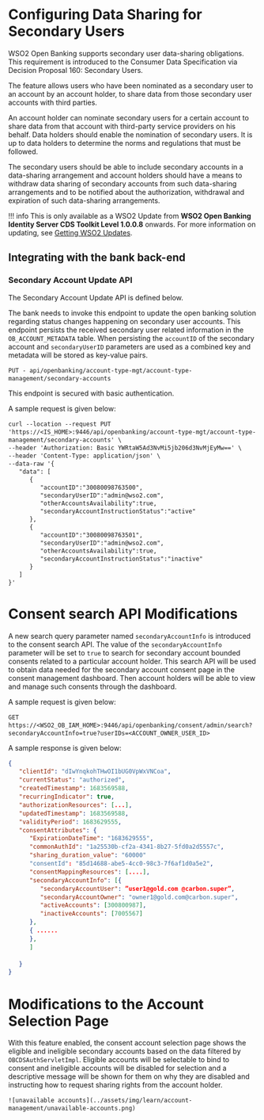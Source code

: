 # Configuring Data Sharing for Secondary Users

WSO2 Open Banking supports secondary user data-sharing obligations. This requirement is introduced to the Consumer Data Specification via Decision Proposal 160: Secondary Users. 

The feature allows users who have been nominated as a secondary user to an account by an account holder, to share data from those secondary user accounts with third parties.

An account holder can nominate secondary users for a certain account to share data from that account with third-party service providers on his behalf. Data holders should enable the nomination of secondary users. It is up to data holders to determine the norms and regulations that must be followed.

The secondary users should be able to include secondary accounts in a data-sharing arrangement and account holders should have a means to withdraw data sharing of secondary accounts from such data-sharing arrangements and to be notified about the authorization, withdrawal and expiration of such data-sharing arrangements.

!!! info
    This is only available as a WSO2 Update from **WSO2 Open Banking Identity Server CDS Toolkit Level 1.0.0.8** onwards. For more information on updating, see [Getting WSO2 Updates](../install-and-setup/setting-up-servers.md#getting-wso2-updates).

## Integrating with the bank back-end

### Secondary Account Update API

The Secondary Account Update API is defined below.

The bank needs to invoke this endpoint to update the open banking solution regarding status changes happening on secondary user accounts. This endpoint persists the received secondary user related information in the `OB_ACCOUNT_METADATA` table. When persisting the `accountID` of the secondary account and `secondaryUserID` parameters are used as a combined key and metadata will be stored as key-value pairs.

```
PUT - api/openbanking/account-type-mgt/account-type-management/secondary-accounts
```

This endpoint is secured with basic authentication.

A sample request is given below:

```
curl --location --request PUT 'https://<IS_HOME>:9446/api/openbanking/account-type-mgt/account-type-management/secondary-accounts' \
--header 'Authorization: Basic YWRtaW5Ad3NvMi5jb206d3NvMjEyMw==' \
--header 'Content-Type: application/json' \
--data-raw '{
   "data": [
      {
         "accountID":"30080098763500",
         "secondaryUserID":"admin@wso2.com",
         "otherAccountsAvailability":true,
         "secondaryAccountInstructionStatus":"active"
      },
      {
         "accountID":"30080098763501",
         "secondaryUserID":"admin@wso2.com",
         "otherAccountsAvailability":true,
         "secondaryAccountInstructionStatus":"inactive"
      }
   ]
}'
```

# Consent search API Modifications

A new search query parameter named `secondaryAccountInfo` is introduced to the consent search API. The value of the `secondaryAccountInfo` parameter will be set to `true` to search for secondary account bounded consents related to a particular account holder. This search API will be used to obtain data needed for the secondary account consent page in the consent management dashboard. Then account holders will be able to view and manage such consents through the dashboard. 

A sample request is given below:

```
GET https://<WSO2_OB_IAM_HOME>:9446/api/openbanking/consent/admin/search?secondaryAccountInfo=true?userIDs=<ACCOUNT_OWNER_USER_ID>
```

A sample response is given below:

```json
{
   "clientId": "dIwYnqkohTHwOI1bUG0VpWxVNCoa",
   "currentStatus": "authorized",
   "createdTimestamp": 1683569588,
   "recurringIndicator": true,
   "authorizationResources": [...],
   "updatedTimestamp": 1683569588,
   "validityPeriod": 1683629555,
   "consentAttributes": {
      "ExpirationDateTime": "1683629555",
      "commonAuthId": "1a25530b-cf2a-4341-8b27-5fd0a2d5557c",
      "sharing_duration_value": "60000"
      "consentId": "85d14688-abe5-4cc0-98c3-7f6af1d0a5e2",
      "consentMappingResources": [....],
      "secondaryAccountInfo": [{
         "secondaryAccountUser": ”user1@gold.com @carbon.super”,
         "secondaryAccountOwner": "owner1@gold.com@carbon.super",
         "activeAccounts": [300800987],
         "inactiveAccounts": [7005567]
      },
      { ......
      },
      ]
   
   }
}
```

# Modifications to the Account Selection Page

With this feature enabled, the consent account selection page shows the eligible and ineligible secondary accounts based on the data filtered by `OBCDSAuthServletImpl`. Eligible accounts will be selectable to bind to consent and ineligible accounts will be disabled for selection and a descriptive message will be shown for them on why they are disabled and instructing how to request sharing rights from the account holder.

    ![unavailable accounts](../assets/img/learn/account-management/unavailable-accounts.png)

